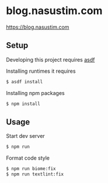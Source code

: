 # blog.nasustim.com

https://blog.nasustim.com

## Setup

Developing this project requires [asdf](https://asdf-vm.com/)

Installing runtimes it requires

```bash
$ asdf install
```

Installing npm packages

```bash
$ npm install
```

## Usage

Start dev server

```bash
$ npm run
```

Format code style

```bash
$ npm run biome:fix
$ npm run textlint:fix
```